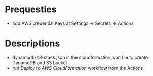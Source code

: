 
# Prequesties
- add AWS credential Keys at Settings -> Secrets -> Actions

# Descriptions
- dynamodb-s3-stack.json is the cloudformation json file to create DynamoDB and S3 bucket
- run *Deploy to AWS CloudFormation* workflow from the Actions
